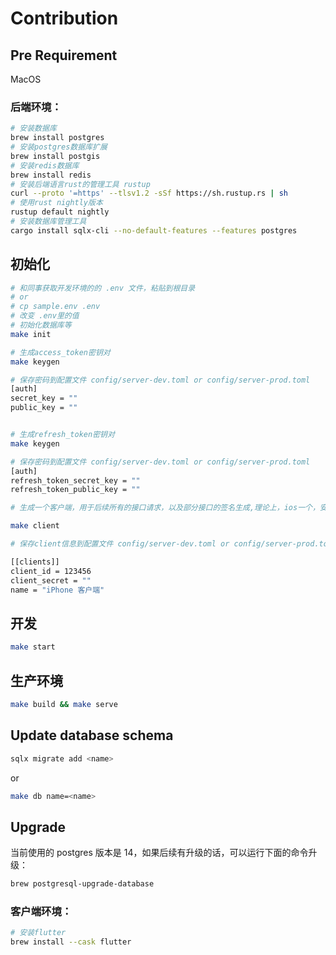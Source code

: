 # Contribution

## Pre Requirement

MacOS

### 后端环境：

```bash
# 安装数据库
brew install postgres
# 安装postgres数据库扩展
brew install postgis
# 安装redis数据库
brew install redis
# 安装后端语言rust的管理工具 rustup
curl --proto '=https' --tlsv1.2 -sSf https://sh.rustup.rs | sh
# 使用rust nightly版本
rustup default nightly
# 安装数据库管理工具
cargo install sqlx-cli --no-default-features --features postgres
```

## 初始化

```bash
# 和同事获取开发环境的的 .env 文件，粘贴到根目录
# or
# cp sample.env .env
# 改变 .env里的值
# 初始化数据库等
make init

# 生成access_token密钥对
make keygen

# 保存密码到配置文件 config/server-dev.toml or config/server-prod.toml
[auth]
secret_key = ""
public_key = ""


# 生成refresh_token密钥对
make keygen

# 保存密码到配置文件 config/server-dev.toml or config/server-prod.toml
[auth]
refresh_token_secret_key = ""
refresh_token_public_key = ""

# 生成一个客户端，用于后续所有的接口请求，以及部分接口的签名生成,理论上，ios一个，安卓1个

make client

# 保存client信息到配置文件 config/server-dev.toml or config/server-prod.toml

[[clients]]
client_id = 123456
client_secret = ""
name = "iPhone 客户端"

```

## 开发

```bash
make start
```

## 生产环境

```bash
make build && make serve
```

## Update database schema

```bash
sqlx migrate add <name>
```

or

```bash
make db name=<name>
```

## Upgrade

当前使用的 postgres 版本是 14，如果后续有升级的话，可以运行下面的命令升级：

```bash
brew postgresql-upgrade-database
```

### 客户端环境：

```bash
# 安装flutter
brew install --cask flutter
```
